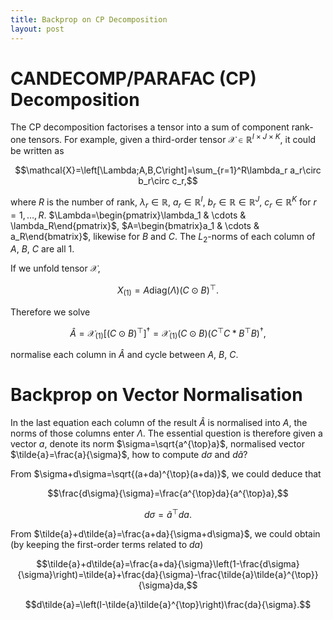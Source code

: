 ```yaml
---
title: Backprop on CP Decomposition 
layout: post
---
```


<script type="text/javascript" src="https://cdn.mathjax.org/mathjax/latest/MathJax.js?config=TeX-AMS-MML_HTMLorMML"></script>
<script type="text/x-mathjax-config">MathJax.Hub.Config({tex2jax: {inlineMath: [['$','$'], ['\\(','\\)']]}});</script>

# CANDECOMP/PARAFAC (CP) Decomposition
The CP decomposition factorises a tensor into a sum of component rank-one tensors. For example, given a third-order tensor $\mathcal{X}\in\mathbb{R}^{I\times J\times K}$, it could be written as

$$\mathcal{X}=\left[\Lambda;A,B,C\right]=\sum_{r=1}^R\lambda_r a_r\circ b_r\circ c_r,$$

where $R$ is the number of rank, $\lambda_r\in\mathbb{R}$, $a_r\in\mathbb{R}^I$, $b_r\in\mathbb{R}\in\mathbb{R}^J$, $c_r\in\mathbb{R}^K$ for $r=1,\ldots,R$. $\Lambda=\begin{pmatrix}\lambda_1 & \cdots & \lambda_R\end{pmatrix}$, $A=\begin{bmatrix}a_1 & \cdots & a_R\end{bmatrix}$, likewise for $B$ and $C$. The $L_2$-norms of each column of $A$, $B$, $C$ are all 1.

If we unfold tensor $\mathcal{X}$,

$$X_{(1)}=A\text{diag}(\Lambda)\left(C\odot B\right)^{\top}.$$

Therefore we solve

$$\hat{A}=\mathcal{X}_{(1)}\left[\left(C\odot B\right)^{\top}\right]^{\dagger}=\mathcal{X}_{(1)}\left(C\odot B\right)\left(C^{\top}C*B^{\top}B\right)^{\dagger},$$

normalise each column in $\hat{A}$ and cycle between $A$, $B$, $C$.

# Backprop on Vector Normalisation
In the last equation each column of the result $\hat{A}$ is normalised into $A$, the norms of those columns enter $\Lambda$. The essential question is therefore given a vector $a$, denote its norm $\sigma=\sqrt{a^{\top}a}$, normalised vector $\tilde{a}=\frac{a}{\sigma}$, how to compute $d\sigma$ and $d\tilde{a}$?

From $\sigma+d\sigma=\sqrt{(a+da)^{\top}(a+da)}$, we could deduce that

$$\frac{d\sigma}{\sigma}=\frac{a^{\top}da}{a^{\top}a},$$

$$d\sigma=\tilde{a}^{\top}da.$$

From $\tilde{a}+d\tilde{a}=\frac{a+da}{\sigma+d\sigma}$, we could obtain (by keeping the first-order terms related to $da$)

$$\tilde{a}+d\tilde{a}=\frac{a+da}{\sigma}\left(1-\frac{d\sigma}{\sigma}\right)=\tilde{a}+\frac{da}{\sigma}-\frac{\tilde{a}\tilde{a}^{\top}}{\sigma}da,$$

$$d\tilde{a}=\left(I-\tilde{a}\tilde{a}^{\top}\right)\frac{da}{\sigma}.$$


